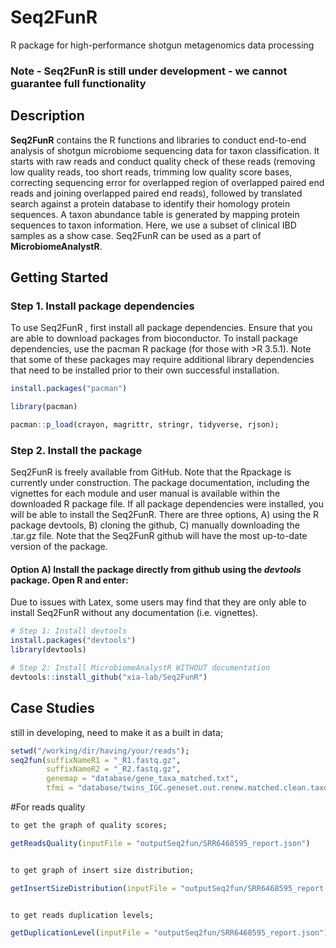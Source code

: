 # Seq2FunR
R package for high-performance shotgun metagenomics data processing



### Note - Seq2FunR is still under development - we cannot guarantee full functionality ### 

## Description 

**Seq2FunR** contains the R functions and libraries to conduct end-to-end analysis of shotgun microbiome sequencing data for taxon classification. It starts with raw reads and conduct quality check of these reads (removing low quality reads, too short reads, trimming low quality score bases, correcting sequencing error for overlapped region of  overlapped paired end reads and joining overlapped paired end reads), followed by translated search against a protein database to identify their homology protein sequences. A taxon abundance table is generated by mapping protein sequences to taxon information. Here, we use a subset of clinical IBD samples as a show case. Seq2FunR can be used as a part of **MicrobiomeAnalystR**. 

## Getting Started 

### Step 1. Install package dependencies 

To use Seq2FunR , first install all package dependencies. Ensure that you are able to download packages from bioconductor. To install package dependencies, use the pacman R package (for those with >R 3.5.1). Note that some of these packages may require additional library dependencies that need to be installed prior to their own successful installation. 

```R
install.packages("pacman")

library(pacman)

pacman::p_load(crayon, magrittr, stringr, tidyverse, rjson);
```
### Step 2. Install the package 

Seq2FunR is freely available from GitHub. Note that the Rpackage is currently under construction. The package documentation, including the vignettes for each module and user manual is available within the downloaded R package file. If all package dependencies were installed, you will be able to install the Seq2FunR. There are three options, A) using the R package devtools, B) cloning the github, C) manually downloading the .tar.gz file. Note that the Seq2FunR github will have the most up-to-date version of the package. 

#### Option A) Install the package directly from github using the *devtools* package. Open R and enter:

Due to issues with Latex, some users may find that they are only able to install Seq2FunR without any documentation (i.e. vignettes). 

```R
# Step 1: Install devtools
install.packages("devtools")
library(devtools)

# Step 2: Install MicrobiomeAnalystR WITHOUT documentation
devtools::install_github("xia-lab/Seq2FunR")


```

## Case Studies
still in developing, need to make it as a built in data;

```R
setwd("/working/dir/having/your/reads");
seq2fun(suffixNameR1 = "_R1.fastq.gz",
        suffixNameR2 = "_R2.fastq.gz",
        genemap = "database/gene_taxa_matched.txt",
        tfmi = "database/twins_IGC.geneset.out.renew.matched.clean.taxon.fmi");
```

#For reads quality

```R
to get the graph of quality scores;

getReadsQuality(inputFile = "outputSeq2fun/SRR6468595_report.json")


to get graph of insert size distribution;

getInsertSizeDistribution(inputFile = "outputSeq2fun/SRR6468595_report.json")


to get reads duplication levels;

getDuplicationLevel(inputFile = "outputSeq2fun/SRR6468595_report.json")

```






